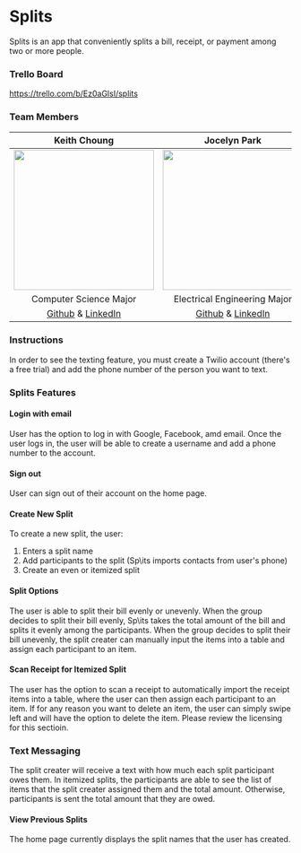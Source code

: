 # Splits
Splits is an app that conveniently splits a bill, receipt, or payment among two or more people. 

### Trello Board
https://trello.com/b/Ez0aGlsI/splits

### Team Members
| Keith Choung | Jocelyn Park | Shaumik Pathak | Pavel Trvirinko |
| :---: | :---: | :---: | :---: |
| <img src = "https://github.com/ECS189E/project-w21-splits/blob/main/Pictures/KeithChoung.jpg" width="250"> | <img src = "https://github.com/ECS189E/project-w21-splits/blob/main/Pictures/Jocelyn%20Park.png" width="250"> | <img src = "https://github.com/ECS189E/project-w21-splits/blob/main/Pictures/IMG_1484.jpg" width="250"> | <img src = "https://github.com/ECS189E/project-w21-splits/blob/main/Pictures/Paul%20Tsvirinko.JPG" width="250">  |
| Computer Science Major | Electrical Engineering Major | Computer Science Major | Cognitive Science Major |
| [Github](https://github.com/Keith-Choung) & [LinkedIn](https://www.linkedin.com/in/keithchoung/) | [Github](https://github.com/spectivePer) & [LinkedIn](https://www.linkedin.com/in/jocelyn-park) | [Github](https://github.com/shaumikpathak/ ) & [LinkedIn](http://linkedin.com/in/shaumik-pathak) | [Github](https://github.com/ptsvirinko) & [LinkedIn](https://www.linkedin.com/in/paul-tsvirinko) | 


### Instructions
In order to see the texting feature, you must create a Twilio account (there's a free trial) and add the phone number of the person you want to text.


### Splits Features
#### Login with email
User has the option to log in with Google, Facebook, amd email. 
Once the user logs in, the user will be able to create a username and add a phone number to the account.

#### Sign out
User can sign out of their account on the home page.

#### Create New Split
To create a new split, the user:
1. Enters a split name
2. Add participants to the split (Sp\its imports contacts from user's phone)
3. Create an even or itemized split

#### Split Options
The user is able to split their bill evenly or unevenly. 
When the group decides to split their bill evenly, Sp\its takes the total amount of the bill and splits it evenly among the participants.
When the group decides to split their bill unevenly, the split creater can manually input the items into a table and assign each participant to an item.

#### Scan Receipt for Itemized Split
The user has the option to scan a receipt to automatically import the receipt items into a table, where the user can then assign each participant to an item.
If for any reason you want to delete an item, the user can simply swipe left and will have the option to delete the item. Please review the licensing for this sectioin.

### Text Messaging
The split creater will receive a text with how much each split participant owes them.
In itemized splits, the participants are able to see the list of items that the split creater assigned them and the total amount.
Otherwise, participants is sent the total amount that they are owed.

#### View Previous Splits
The home page currently displays the split names that the user has created.



